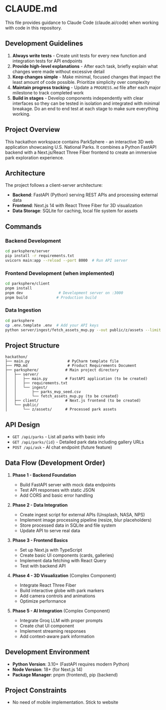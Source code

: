 # CLAUDE.md

This file provides guidance to Claude Code (claude.ai/code) when working with code in this repository.

## Development Guidelines

1. **Always write tests** - Create unit tests for every new function and integration tests for API endpoints
2. **Provide high-level explanations** - After each task, briefly explain what changes were made without excessive detail
3. **Keep changes simple** - Make minimal, focused changes that impact the least amount of code possible. Prioritize simplicity over complexity
4. **Maintain progress tracking** - Update a `PROGRESS.md` file after each major milestone to track completed work
5. **Build in stages** - Develop components independently with clear interfaces so they can be tested in isolation and integrated with minimal breakage. Do an end to end test at each stage to make sure everything working.

## Project Overview

This hackathon workspace contains ParkSphere - an interactive 3D web application showcasing U.S. National Parks. It combines a Python FastAPI backend with a Next.js/React Three Fiber frontend to create an immersive park exploration experience.

## Architecture

The project follows a client-server architecture:
- **Backend**: FastAPI (Python) serving REST APIs and processing external data
- **Frontend**: Next.js 14 with React Three Fiber for 3D visualization
- **Data Storage**: SQLite for caching, local file system for assets

## Commands

### Backend Development
```bash
cd parksphere/server
pip install -r requirements.txt
uvicorn main:app --reload --port 8000  # Run API server
```

### Frontend Development (when implemented)
```bash
cd parksphere/client
pnpm install
pnpm dev                # Development server on :3000
pnpm build             # Production build
```

### Data Ingestion
```bash
cd parksphere
cp .env.template .env  # Add your API keys
python server/ingest/fetch_assets_mvp.py --out public/z/assets --limit 10
```

## Project Structure

```
hackathon/
├── main.py                 # PyCharm template file
├── PRD.md                  # Product Requirements Document
├── parksphere/            # Main project directory
│   ├── server/
│   │   ├── main.py        # FastAPI application (to be created)
│   │   ├── requirements.txt
│   │   └── ingest/
│   │       ├── parks_mvp_seed.csv
│   │       └── fetch_assets_mvp.py (to be created)
│   ├── client/            # Next.js frontend (to be created)
│   └── public/
│       └── z/assets/      # Processed park assets
```

## API Design

- `GET /api/parks` - List all parks with basic info
- `GET /api/parks/{id}` - Detailed park data including gallery URLs
- `POST /api/ask` - AI chat endpoint (future feature)

## Data Flow (Development Order)

1. **Phase 1 - Backend Foundation**
   - Build FastAPI server with mock data endpoints
   - Test API responses with static JSON
   - Add CORS and basic error handling

2. **Phase 2 - Data Integration**
   - Create ingest script for external APIs (Unsplash, NASA, NPS)
   - Implement image processing pipeline (resize, blur placeholders)
   - Store processed data in SQLite and file system
   - Update API to serve real data

3. **Phase 3 - Frontend Basics**
   - Set up Next.js with TypeScript
   - Create basic UI components (cards, galleries)
   - Implement data fetching with React Query
   - Test with backend API

4. **Phase 4 - 3D Visualization** (Complex Component)
   - Integrate React Three Fiber
   - Build interactive globe with park markers
   - Add camera controls and animations
   - Optimize performance

5. **Phase 5 - AI Integration** (Complex Component)
   - Integrate Groq LLM with proper prompts
   - Create chat UI component
   - Implement streaming responses
   - Add context-aware park information 



## Development Environment

- **Python Version**: 3.10+ (FastAPI requires modern Python)
- **Node Version**: 18+ (for Next.js 14)
- **Package Manager**: pnpm (frontend), pip (backend)

## Project Constraints

- No need of mobile implementation. Stick to website